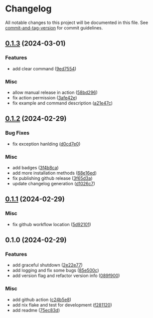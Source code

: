 # Changelog

All notable changes to this project will be documented in this file. See [commit-and-tag-version](https://github.com/absolute-version/commit-and-tag-version) for commit guidelines.

## [0.1.3](https://github.com/DCsunset/i3-focus-group/compare/v0.1.2...v0.1.3) (2024-03-01)


### Features

* add clear command ([9ed7554](https://github.com/DCsunset/i3-focus-group/commit/9ed755487e36f776f7f612f23b5477d7d08bcc87))


### Misc

* allow manual release in action ([58bd296](https://github.com/DCsunset/i3-focus-group/commit/58bd2967334f9bc48e017133bfcbf1e2993357ec))
* fix action permission ([3afe42e](https://github.com/DCsunset/i3-focus-group/commit/3afe42eb13bde471faa6e60b1834a9ed90bc8c1b))
* fix example and command description ([a21e47c](https://github.com/DCsunset/i3-focus-group/commit/a21e47ce543f4ac5fea85900dae6334e93130628))

## [0.1.2](https://github.com/DCsunset/i3-focus-group/compare/v0.1.1...v0.1.2) (2024-02-29)


### Bug Fixes

* fix exception hanlding ([d0cd7e0](https://github.com/DCsunset/i3-focus-group/commit/d0cd7e02fdfb87fd635c738f2a364dc10449c966))


### Misc

* add badges ([3f4b8ca](https://github.com/DCsunset/i3-focus-group/commit/3f4b8cafd62b0ede32140c0559c4d591a4fa281b))
* add more installation methods ([68e16ed](https://github.com/DCsunset/i3-focus-group/commit/68e16ed9edf90e0c3745d8b0280aab08927f8a1c))
* fix publishing github release ([3f65d3a](https://github.com/DCsunset/i3-focus-group/commit/3f65d3adaf7d3dc0c45700ec9cba374597860f1b))
* update changelog generation ([d1026c7](https://github.com/DCsunset/i3-focus-group/commit/d1026c7a97a2248e34ba9320d617cce2379889af))

## [0.1.1](https://github.com/DCsunset/i3-focus-group/compare/v0.1.0...v0.1.1) (2024-02-29)


### Misc

* fix github workflow location ([5d92101](https://github.com/DCsunset/i3-focus-group/commit/5d92101ecfb9dbffbd8cbe6733d1600db08140e9))

## 0.1.0 (2024-02-29)


### Features

* add graceful shutdown ([2e22e77](https://github.com/DCsunset/i3-focus-group/commit/2e22e777df00af20c01a51f201caef1bab57ebc6))
* add logging and fix some bugs ([85e500c](https://github.com/DCsunset/i3-focus-group/commit/85e500c8a858dd060b74eaf08ab21206aeac504d))
* add version flag and refactor version info ([089f900](https://github.com/DCsunset/i3-focus-group/commit/089f900db444bf9096611f8521b14326fe35cb27))


### Misc

* add github action ([c24b5e8](https://github.com/DCsunset/i3-focus-group/commit/c24b5e877a3d52cc198924753b83f14d5c8c2a58))
* add nix flake and test for development ([f281120](https://github.com/DCsunset/i3-focus-group/commit/f2811201c4a3a115afa4b140c6d35076e9be2983))
* add readme ([75ec83d](https://github.com/DCsunset/i3-focus-group/commit/75ec83dab438abc53a6afd78282bd42d5da62122))
